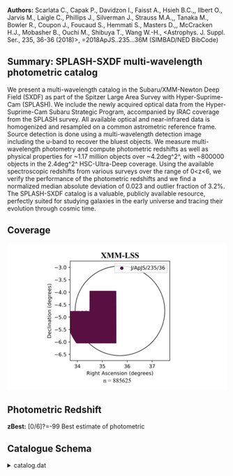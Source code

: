 **Authors:** Scarlata C., Capak P., Davidzon I., Faisst A., Hsieh B.C.,, Ilbert O., Jarvis M., Laigle C., Phillips J., Silverman J., Strauss M.A.,, Tanaka M., Bowler R., Coupon J., Foucaud S., Hemmati S., Masters D.,, McCracken H.J., Mobasher B., Ouchi M., Shibuya T., Wang W.-H., <Astrophys. J. Suppl. Ser., 235, 36-36 (2018)>, =2018ApJS..235...36M (SIMBAD/NED BibCode)

## Summary: SPLASH-SXDF multi-wavelength photometric catalog 

We present a multi-wavelength catalog in the Subaru/XMM-Newton Deep Field (SXDF) as part of the Spitzer Large Area Survey with Hyper-Suprime-Cam (SPLASH). We include the newly acquired optical data from the Hyper-Suprime-Cam Subaru Strategic Program, accompanied by IRAC coverage from the SPLASH survey. All available optical and near-infrared data is homogenized and resampled on a common astrometric reference frame. Source detection is done using a multi-wavelength detection image including the u-band to recover the bluest objects. We measure multi-wavelength photometry and compute photometric redshifts as well as physical properties for ~1.17 million objects over ~4.2deg^2^, with ~800000 objects in the 2.4deg^2^ HSC-Ultra-Deep coverage. Using the available spectroscopic redshifts from various surveys over the range of 0<z<6, we verify the performance of the photometric redshifts and we find a normalized median absolute deviation of 0.023 and outlier fraction of 3.2%. The SPLASH-SXDF catalog is a valuable, publicly available resource, perfectly suited for studying galaxies in the early universe and tracing their evolution through cosmic time.
## Coverage
![image](https://raw.githubusercontent.com/joshgithubbin/Sherlock-DDF/refs/heads/main/Catalogue%20Plotting/Catalogues/J-ApJS-235-36/Subcatalogues/XMM-LSS/Plots/fieldcover.png)
## Photometric Redshift 
 
**zBest:** [0/6]?=-99 Best estimate of photometric 
 

## Catalogue Schema

<details>
<summary>catalog.dat</summary>

| Bytes     | Format      | Units           | Label               | Explanations                                                                  |
|:----------|:------------|:----------------|:--------------------|:------------------------------------------------------------------------------|
| 1- 7      | I7          | ---             | Seq                 | [1/1169058] Source Identification number                                      |
| 9- 18     | F10.7       | deg             | RAdeg               | [33.4/35.6] Right Ascension (J2000) (RA)                                      |
| 20- 29    | F10.7       | deg             | DEdeg               | [-6.1/-3.9] Declination (J2000) (DEC)                                         |
| 31- 39    | E9.4        | deg             | amaj                | [2.2e-05/0.05] Semi-major axis (A)                                            |
| 41- 49    | E9.4        | deg             | bmin                | [4.8e-06/0.005]? Semi-minor axis (B)                                          |
| 51- 56    | F6.2        | deg             | PA                  | [-90/90] Position Angle (THETA)                                               |
| 58- 65    | F8.2        | pix             | Xpos                | Object position along x (X_IMAGE)                                             |
| 67- 74    | F8.2        | pix             | Ypos                | Object position along y (Y_IMAGE)                                             |
| 76- 82    | F7.2        | pix             | Aimg                | Semi-major axis (A_IMAGE)                                                     |
| 84- 89    | F6.2        | pix             | Bimg                | Semi-minor axis (B_IMAGE)                                                     |
| 91- 96    | F6.2        | deg             | PAimg               | Position Angle (THETA_IMAGE)                                                  |
| 98- 102   | F5.2        | ---             | KRad                | [3.5/14.6] Kron radius                                                        |
| 104- 108  | F5.2        | ---             | PAp                 | [3.5/11] Petrosian apertures                                                  |
| 110- 114  | I5          | pix2            | Area                | [4/99903] Isophotal area (filtered) above                                     |
| 116- 122  | F7.3        | ---             | Elon                | [1/489] Size ratio A_IMAGE/B_IMAGE                                            |
| 124- 132  | E9.3        | ---             | ell                 | Ellipticity 1-B_IMAGE/A_IMAGE (ELLIPTICITY)                                   |
| 134- 138  | F5.3        | ---             | E(B-V)              | [0.01/0.03] Galactic extinction                                               |
| 140- 184  | 5F9.1       | ---             | OffFlux             | [1/498078] Offsets (multiplicative) between                                   |
| 5         | arcsec      | apertures       | (OFFSET_FLUX)       | 186- 220 5F7.2  ---     Offmag    [-14.3/0] Offsets (linear) between AUTO and |
| 5         | arcsec      | apertures       | (OFFSET_MAG)        | 222- 231  F10.6 ---     zspec     [7e-5/6.3]?=-99 Spectroscopic redshift;     |
| 233- 248  | A16         | ---             | r_zspec             | Reference for the spectroscopic                                               |
| 250- 259  | F10.6       | ---             | zphot               | [0/6]?=-99 Best redshift for the source                                       |
| 261- 263  | I3          | ---             | S/G                 | [-99/1]?=-99 Star/galaxy classification flag                                  |
| 265- 271  | F7.3        | mag             | gmag                | [15.2/38.1]?=-99 Subaru/HSC g Kron-like                                       |
| 273- 280  | F8.3        | mag             | e_gmag              | [0/6969]?=-99 Error for gmag                                                  |
| 282- 288  | F7.2        | uJy             | Fhscg               | [-38/3042]?=-99 Subaru/HSC g-band flux                                        |
| 290- 295  | F6.2        | uJy             | e_Fhscg             | [0/9]?=-99 Fhscg uncertainty                                                  |
| 297- 303  | F7.3        | mag             | gmagISO             | [15.2/42]?=-99 Isophotal HSC g-band AB                                        |
| 305- 313  | F9.3        | mag             | e_gmagISO           | [0/46095]?=-99 gmagISO uncertainty                                            |
| 315- 321  | F7.2        | uJy             | FhscgISO            | [-12/2843]?=-99 Subaru/HSC g-band isophotal                                   |
| 323- 328  | F6.2        | uJy             | e_FhscgISO          | [0/4]?=-99 FhscgISO uncertainty                                               |
| 330- 369  | 5F8.3       | mag             | gmagAp              | [16/30]?=-99 Subaru/HSC g-band fixed                                          |
| 371- 410  | 5F8.3       | mag             | e_gmagAp            | [-1/8]?=-99 gmagAp uncertainties                                              |
| 412- 451  | 5F8.2       | uJy             | FhscgAp             | [-12/1263]?=-99 Subaru/HSC g-band fluxes                                      |
| 453- 487  | 5F7.2       | uJy             | e_FhscgAp           | [0/4]?=-99 FhscgAp uncertainties                                              |
| 489- 518  | 3F10.1      | pix             | gRad                | [-157499/1964] Fraction of light radii for                                    |
| 520- 522  | I3          | ---             | gFlag               | [0/184] Subaru/HSC g-band SExtractor                                          |
| 524       | I1          | ---             | f_gmag              | [0/1] Subaru/HSC g-band coverage flag                                         |
| 526- 532  | F7.3        | mag             | rmag                | [14.7/42]?=-99 Subaru/HSC r Kron-like                                         |
| 534- 543  | F10.3       | mag             | e_rmag              | [0/251727]?=-99 rmag uncertainty                                              |
| 545- 551  | F7.2        | uJy             | Fhscr               | [-104/4787]?=-99 Subaru/HSC r-band flux                                       |
| 553- 559  | F7.2        | uJy             | e_Fhscr             | [0/2593]?=-99 Fhscr uncertainty                                               |
| 561- 567  | F7.3        | mag             | rmagISO             | [14.7/39]?=-99 Isophotal HSC r-band AB                                        |
| 569- 577  | F9.3        | mag             | e_rmagISO           | [0/23487]?=-99 rmagISO uncertainty                                            |
| 579- 585  | F7.2        | uJy             | FhscrISO            | [-7/4901]?=-99 Subaru/HSC r-band isophotal                                    |
| 587- 593  | F7.2        | uJy             | e_FhscrISO          | [0/2430]?=-99 FhscrISO uncertainty                                            |
| 595- 634  | 5F8.3       | mag             | rmagAp              | [16/30]?=-99 Subaru/HSC r-band fixed                                          |
| 636- 675  | 5F8.3       | mag             | e_rmagAp            | [-1/719]?=-99 rmagAp uncertainties                                            |
| 677- 716  | 5F8.2       | uJy             | FhscrAp             | [-392/1358]?=-99 Subaru/HSC r-band fluxes                                     |
| 718- 757  | 5F8.2       | uJy             | e_FhscrAp           | [0/7895]?=-99 FhscrAp uncertainties                                           |
| 759- 788  | 3F10.1      | pix             | rRad                | [-186423/2135] Fraction of light radii                                        |
| 790- 792  | I3          | ---             | rFlag               | [0/184] Subaru/HSC r-band SExtractor                                          |
| 794       | I1          | ---             | f_rmag              | [0/1] Subaru/HSC g-band coverage flag                                         |
| 796- 802  | F7.3        | mag             | imag                | [14.6/39]?=-99 Subaru/HSC i Kron-like                                         |
| 804- 813  | F10.3       | mag             | e_imag              | [0/105521]?=-99 imag uncertainty                                              |
| 815- 822  | F8.2        | uJy             | Fhsci               | [-1290/5349]?=-99 Subaru/HSC i-band flux                                      |
| 824- 829  | F6.2        | uJy             | e_Fhsci             | [0/242]?=-99 Fhsci uncertainty                                                |
| 831- 837  | F7.3        | mag             | imagISO             | [14.6/39]?=-99 Isophotal HSC i-band AB                                        |
| 839- 848  | F10.3       | mag             | e_imagISO           | [0/64976]?=-99 imagISO uncertainty                                            |
| 850- 856  | F7.2        | uJy             | FhsciISO            | [-103/5007] Subaru/HSC i-band isophotal                                       |
| 858- 863  | F6.2        | uJy             | e_FhsciISO          | [0/206]?=-99 FhsciISO uncertainty                                             |
| 865- 904  | 5F8.3       | mag             | imagAp              | [16/30]?=-99 Subaru/HSC i-band fixed                                          |
| 906- 950  | 5F9.3       | mag             | e_imagAp            | [-1/1423]?=-99 imagAp uncertainty                                             |
| 952- 991  | 5F8.2       | uJy             | FhsciAp             | [-70/1427]?=-99 Subaru/HSC i-band fluxes                                      |
| 993-1027  | 5F7.2       | uJy             | e_FhsciAp           | [0/620]?=-99 FhsciAp uncertainties                                            |
| 1029-1058 | 3F10.1      | pix             | iRad                | [-829650/2024] Fraction of light radii                                        |
| 1060-1062 | I3          | ---             | iFlag               | [0/184] Subaru/HSC i-band SExtractor                                          |
| 1064      | I1          | ---             | f_imag              | [0/1] Subaru/HSC i-band coverage flag                                         |
| 1066-1072 | F7.3        | mag             | zmag                | [14/41]?=-99 Subaru/HSC z Kron-like                                           |
| 1074-1083 | F10.3       | mag             | e_zmag              | [0/681550]?=-99 zmag uncertainty                                              |
| 1085-1091 | F7.2        | uJy             | Fhscz               | [-274/8450] Subaru/HSC z-band flux within                                     |
| 1093-1099 | F7.2        | uJy             | e_Fhscz             | [0.01/30]?=-99 Fhscz uncertainty                                              |
| 1101-1107 | F7.3        | mag             | zmagISO             | [14/40]?=-99 Isophotal HSC z-band AB                                          |
| 1109-1117 | F9.3        | mag             | e_zmagISO           | [0/39194]?=-99 zmagISO uncertainty                                            |
| 1119-1125 | F7.2        | uJy             | FhsczISO            | [-82/8628]?=-99 Subaru/HSC z-band isophotal                                   |
| 1127-1132 | F6.2        | uJy             | e_FhsczISO          | [0/6]?=-99 FhsczISO uncertainty                                               |
| 1134-1173 | 5F8.3       | mag             | zmagAp              | [15.4/29]?=-99 Subaru/HSC z-band fixed                                        |
| 1175-1214 | 5F8.3       | mag             | e_zmagAp            | [-1/10]?=-99 zmagAp uncertainties                                             |
| 1216-1255 | 5F8.2       | uJy             | FhsczAp             | [-14/2514]?=-99 Subaru/HSC z-band fluxes                                      |
| 1257-1291 | 5F7.2       | uJy             | e_FhsczAp           | [0.01/9]?=-99 FhsczAp uncertainties                                           |
| 1293-1322 | 3F10.1      | pix             | zRad                | [-145493/2152] Fraction of light radii                                        |
| 1324-1326 | I3          | ---             | zFlag               | [0/184] Subaru/HSC z-band SExtractor                                          |
| 1328      | I1          | ---             | f_zmag              | [0/1] Subaru/HSC z-band coverage flag                                         |
| 1330-1336 | F7.3        | mag             | ymag                | [13.9/37]?=-99 Subaru/HSC y Kron-like                                         |
| 1338-1346 | F9.3        | mag             | e_ymag              | [0/17001]?=-99 ymag uncertainty                                               |
| 1348-1354 | F7.2        | uJy             | Fhscy               | [-345/9940] Subaru/HSC y-band flux within                                     |
| 1356-1361 | F6.2        | uJy             | e_Fhscy             | [0.01/60]?=-99 Fhscy uncertainty                                              |
| 1363-1369 | F7.3        | mag             | ymagISO             | [13.9/40]?=-99 Isophotal HSC y-band AB                                        |
| 1371-1380 | F10.3       | mag             | e_ymagISO           | [0/110537]?=-99 ymagISO uncertainty                                           |
| 1382-1389 | F8.2        | uJy             | FhscyISO            | [-63/10151]?=-99 Subaru/HSC y-band                                            |
| 1391-1396 | F6.2        | uJy             | e_FhscyISO          | [0.01/12]?=-99 FhscyISO uncertainty                                           |
| 1398-1437 | 5F8.3       | mag             | ymagAp              | [15/28]?=-99 Subaru/HSC y-band fixed                                          |
| 1439-1478 | 5F8.3       | mag             | e_ymagAp            | [-1/3]?=-99 ymagAp uncertainties                                              |
| 1480-1519 | 5F8.2       | uJy             | FhscyAp             | [-38/2913]?=-99 Subaru/HSC y-band fluxes                                      |
| 1521-1555 | 5F7.2       | uJy             | e_FhscyAp           | [0.01/6]?=-99 FhscyAp uncertainties                                           |
| 1557-1589 | 3E11.4      | pix             | yRad                | [-1.5e+6/2563] Fraction of light radii                                        |
| 1591-1593 | I3          | ---             | yFlag               | [0/184] Subaru/HSC y-band SExtractor                                          |
| 1595      | I1          | ---             | f_ymag              | [0/1] Subaru/HSC y-band coverage flag                                         |
| 1597-1603 | F7.3        | mag             | bmagscam            | [13.9/42]?=-99 Kron-like elliptical                                           |
| 1605-1613 | F9.3        | mag             | e_bmagscam          | [0/79630]?=-99 bmagscam uncertainty                                           |
| 1615-1622 | F8.2        | uJy             | Fscamb              | [-104/10095] Subaru/suprime B-band flux                                       |
| 1624-1629 | F6.2        | uJy             | e_Fscamb            | [0/3]?=-99 Fscamb uncertainty                                                 |
| 1631-1637 | F7.3        | mag             | bmagscamISO         | [13.9/41]?=-99 Isophotal Subaru/suprime                                       |
| 1639-1646 | F8.3        | mag             | e_bmagscamISO       | [0/5049]?=-99 bmagscamISO uncertainty                                         |
| 1648-1654 | F7.2        | uJy             | FscambISO           | [-12/9644]?=-99 Isophotal Subaru/suprime                                      |
| 1656-1661 | F6.2        | uJy             | e_FscambISO         | [0/0.6]?=-99 FscambISO uncertainty                                            |
| 1663-1702 | 5F8.3       | mag             | bmagscamAp          | [16/31]?=-99 Subaru/suprime B-band fixed                                      |
| 1704-1743 | 5F8.3       | mag             | e_bmagscamAp        | [-1/2]?=-99 bmagscamAp uncertainties                                          |
| 1745-1784 | 5F8.2       | uJy             | FscambAp            | [-13/1240]?=-99 Subaru/suprime B-band                                         |
| 1786-1820 | 5F7.2       | uJy             | e_FscambAp          | [0/0.2]?=-99 FscambAp uncertainties                                           |
| 1822-1851 | 3F10.1      | pix             | bscamRad            | [-276343/926] Subaru/suprime B-band                                           |
| 1853-1855 | I3          | ---             | bscamFlag           | [0/184] Subaru/suprime B-band SExtractor                                      |
| 1857      | I1          | ---             | f_bmagscam          | [0/1] Subaru/suprime B-band coverage flag                                     |
| 1859-1865 | F7.3        | mag             | vmagscam            | [14/38]?=-99 Kron-like elliptical aperture                                    |
| 1867-1874 | F8.3        | mag             | e_vmagscam          | [0/6059]?=-99 vmagscam uncertainty                                            |
| 1876-1883 | F8.2        | uJy             | Fscamv              | [-9148/7886] Subaru/suprime V-band flux                                       |
| 1885-1890 | F6.2        | uJy             | e_Fscamv            | [0/3]?=-99 Fscamv uncertainty                                                 |
| 1892-1898 | F7.3        | mag             | vmagscamISO         | [13.8/41]?=-99 Isophotal Subaru/suprime                                       |
| 1900-1908 | F9.3        | mag             | e_vmagscamISO       | [0/10873]?=-99 vmagscamISO uncertainty                                        |
| 1910-1917 | F8.2        | uJy             | FscamvISO           | [-146/11202]?=-99 Isophotal Subaru/suprime                                    |
| 1919-1924 | F6.2        | uJy             | e_FscamvISO         | [0/0.8]?=-99 FscamvISO uncertainty                                            |
| 1926-1965 | 5F8.3       | mag             | vmagscamAp          | [16.2/31]?=-99 Subaru/suprime V-band fixed                                    |
| 1967-2006 | 5F8.3       | mag             | e_vmagscamAp        | [-1/4]?=-99 vmagscamAp uncertainties                                          |
| 2008-2047 | 5F8.2       | uJy             | FscamvAp            | [-811/1216] Subaru/suprime V-band fluxes                                      |
| 2049-2083 | 5F7.2       | uJy             | e_FscamvAp          | [0/0.3]?=-99 FscamvAp uncertainties                                           |
| 2085-2114 | 3F10.1      | pix             | vscamRad            | [-285307/2201] Subaru/suprime V-band                                          |
| 2116-2118 | I3          | ---             | vscamFlag           | [0/184] Subaru/suprime V-band SExtractor                                      |
| 2120      | I1          | ---             | f_vmagscam          | [0/1] Subaru/suprime V-band coverage flag                                     |
| 2122-2128 | F7.3        | mag             | rmagscam            | [13.8/42]?=-99 Kron-like elliptical                                           |
| 2130-2138 | F9.3        | mag             | e_rmagscam          | [0/77177]?=-99 rmagscam uncertainty                                           |
| 2140-2147 | F8.2        | uJy             | Fscamr              | [-99/10632]?=-99 Subaru/suprime Rc-band                                       |
| 2149-2154 | F6.2        | uJy             | e_Fscamr            | [0/4]?=-99 Fscamr uncertainty                                                 |
| 2156-2162 | F7.3        | mag             | rmagscamISO         | [13.5/41]?=-99 Isophotal Subaru/suprime                                       |
| 2164-2172 | F9.3        | mag             | e_rmagscamISO       | [0/19730]?=-99 rmagscamISO uncertainty                                        |
| 2174-2181 | F8.2        | uJy             | FscamrISO           | [-11/13950]?=-99 Isophotal Subaru/suprime                                     |
| 2183-2188 | F6.2        | uJy             | e_FscamrISO         | [0/1]?=-99 FscamrISO uncertainty                                              |
| 2190-2229 | 5F8.3       | mag             | rmagscamAp          | [16/31]?=-99 Subaru/suprime Rc-band fixed                                     |
| 2231-2270 | 5F8.3       | mag             | e_rmagscamAp        | [-1/3]?=-99 rmagscamAp uncertainties                                          |
| 2272-2311 | 5F8.2       | uJy             | FscamrAp            | [-91/1405]?=-99 Subaru/suprime Rc-band                                        |
| 2313-2347 | 5F7.2       | uJy             | e_FscamrAp          | [0/0.3]?=-99 FscamrAp uncertainties                                           |
| 2349-2381 | 3E11.4      | pix             | rscamRad            | [-2e+6/954] Subaru/suprime Rc-band                                            |
| 2383-2385 | I3          | ---             | rscamFlag           | [0/184] Subaru/suprime Rc-band SExtractor                                     |
| 2387      | I1          | ---             | f_rmagscam          | [0/1] Subaru/suprime Rc-band coverage flag                                    |
| 2389-2395 | F7.3        | mag             | imagscam            | [13.8/39]?=-99 Kron-like elliptical                                           |
| 2397-2405 | F9.3        | mag             | e_imagscam          | [0/14850]?=-99 imagscam uncertainty                                           |
| 2407-2414 | F8.2        | uJy             | Fscami              | [-83/10523]?=-99 Subaru/suprime i'-band                                       |
| 2416-2421 | F6.2        | uJy             | e_Fscami            | [0/5]?=-99 RedshiftsFscami uncertainty                                        |
| 2423-2429 | F7.3        | mag             | imagscamISO         | [13.5/39]?=-99 Isophotal Subaru/suprime                                       |
| 2431-2438 | F8.3        | mag             | e_imagscamISO       | [0/1364]?=-99 imagscamISO uncertainty                                         |
| 2440-2447 | F8.2        | uJy             | FscamiISO           | [-7/14566]?=-99 Isophotal Subaru/suprime                                      |
| 2449-2454 | F6.2        | uJy             | e_FscamiISO         | [0/1]?=-99 FscamiISO uncertainty                                              |
| 2456-2495 | 5F8.3       | mag             | imagscamAp          | [15.7/30]?=-99 Subaru/suprime i'-band fixed                                   |
| 2497-2536 | 5F8.3       | mag             | e_imagscamAp        | [-1/3]?=-99 imagscamAp uncertainties                                          |
| 2538-2577 | 5F8.2       | uJy             | FscamiAp            | [-10/1904]?=-99 Subaru/suprime i'-band                                        |
| 2579-2613 | 5F7.2       | uJy             | e_FscamiAp          | [0/0.4]?=-99 FscamiAp uncertainties                                           |
| 2615-2644 | 3F10.1      | pix             | iscamRad            | [-161651/966.2] Subaru/suprime i'-band                                        |
| 2646-2648 | I3          | ---             | iscamFlag           | [0/184] Subaru/suprime i'-band SExtractor                                     |
| 2650      | I1          | ---             | f_imagscam          | [0/1] Subaru/suprime i'-band coverage flag                                    |
| 2652-2658 | F7.3        | mag             | zmagscam            | [13/37]?=-99 Kron-like elliptical aperture                                    |
| 2660-2667 | F8.3        | mag             | e_zmagscam          | [0/7358]?=-99 zmagscam uncertainty                                            |
| 2669-2676 | F8.2        | uJy             | Fscamz              | [-185/19755]?=-99 Subaru/suprime z'-band                                      |
| 2678-2683 | F6.2        | uJy             | e_Fscamz            | [0/8]?=-99 Fscamz uncertainty                                                 |
| 2685-2691 | F7.3        | mag             | zmagscamISO         | [12.7/41]?=-99 Isophotal Subaru/suprime                                       |
| 2693-2701 | F9.3        | mag             | e_zmagscamISO       | [0/25832]?=-99 zmagscamISO uncertainty                                        |
| 2703-2710 | F8.2        | uJy             | FscamzISO           | [-17/29391]?=-99 Isophotal Subaru/suprime                                     |
| 2712-2717 | F6.2        | uJy             | e_FscamzISO         | [0/2]?=-99 FscamzISO uncertainty                                              |
| 2719-2758 | 5F8.3       | mag             | zmagscamAp          | [14/30]?=-99 Subaru/suprime z'-band fixed                                     |
| 2760-2799 | 5F8.3       | mag             | e_zmagscamAp        | [-1/2]?=-99 zmagscamAp uncertainties                                          |
| 2801-2840 | 5F8.2       | uJy             | FscamzAp            | [-19/7493]?=-99 Subaru/suprime z'-band                                        |
| 2842-2876 | 5F7.2       | uJy             | e_FscamzAp          | [0/0.5]?=-99 FscamzAp uncertainties                                           |
| 2878-2910 | 3E11.4      | pix             | zscamRad            | [-1.5e+7/968] Subaru/suprime z'-band                                          |
| 2912-2914 | I3          | ---             | zscamFlag           | [0/184] Subaru/suprime z'-band SExtractor                                     |
| 2916      | I1          | ---             | f_zmagscam          | [0/1] Subaru/suprime z'-band coverage flag                                    |
| 2918-2924 | F7.3        | mag             | jmaguds             | [10.5/37]?=-99 UKIRT/WFCAM J-band Kron-like                                   |
| 2926-2933 | F8.3        | mag             | e_jmaguds           | [0/5019]?=-99 jmaguds uncertainty                                             |
| 2935-2943 | F9.2        | uJy             | Fudsj               | [-63/218081]?=-99 UKIRT/WFCAM J-band flux                                     |
| 2945-2950 | F6.2        | uJy             | e_Fudsj             | [0.01/17]?=-99 Fudsj uncertainty                                              |
| 2952-2958 | F7.3        | mag             | jmagudsISO          | [10.5/38]?=-99 UKIRT/WFCAM J-band isophotal                                   |
| 2960-2967 | F8.3        | mag             | e_jmagudsISO        | [0/3869]?=-99 jmagudsISO uncertainty                                          |
| 2969-2977 | F9.2        | uJy             | FudsjISO            | [-82/219389]?=-99 UKIRT/WFCAM J-band                                          |
| 2979-2984 | F6.2        | uJy             | e_FudsjISO          | [0.01/11]?=-99 FudsjISO uncertainty                                           |
| 2986-3025 | 5F8.3       | mag             | jmagudsAp           | [10.5/29]?=-99 UKIRT/WFCAM J-band fixed                                       |
| 3027-3066 | 5F8.3       | mag             | e_jmagudsAp         | [-1/15]?=-99 jmagudsAp uncertainties                                          |
| 3068-3117 | 5F10.2      | uJy             | FudsjAp             | [-80/215382]?=-99 UKIRT/WFCAM J-band fluxes                                   |
| 3119-3153 | 5F7.2       | uJy             | e_FudsjAp           | [0.01/8]?=-99 FudsjAp uncertainties                                           |
| 3155-3187 | 3E11.4      | pix             | udsjRad             | [-3.6e+7/6753] UKIRT/WFCAM J-band fraction                                    |
| 3189-3191 | I3          | ---             | udsjFlag            | [0/184] UKIRT/WFCAM J-band SExtractor                                         |
| 3193      | I1          | ---             | f_jmaguds           | [0/1] UKIRT/WFCAM J-band coverage flag                                        |
| 3195-3201 | F7.3        | mag             | hmaguds             | [10.4/37]?=-99 UKIRT/WFCAM H-band Kron-like                                   |
| 3203-3210 | F8.3        | mag             | e_hmaguds           | [0/9294]?=-99 hmaguds uncertainty                                             |
| 3212-3220 | F9.2        | uJy             | Fudsh               | [-388/240430]?=-99 UKIRT/WFCAM H-band flux                                    |
| 3222-3227 | F6.2        | uJy             | e_Fudsh             | [0.02/17]?=-99 Fudsh uncertainty                                              |
| 3229-3235 | F7.3        | mag             | hmagudsISO          | [10.4/37]?=-99 UKIRT/WFCAM H-band isophotal                                   |
| 3237-3244 | F8.3        | mag             | e_hmagudsISO        | [0/5658]?=-99 hmagudsISO uncertainty                                          |
| 3246-3254 | F9.2        | uJy             | FudshISO            | [-83/242285]?=-99 UKIRT/WFCAM H-band                                          |
| 3256-3261 | F6.2        | uJy             | e_FudshISO          | [0.01/11]?=-99 FudshISO uncertainty                                           |
| 3263-3302 | 5F8.3       | mag             | hmagudsAp           | [10.5/28]?=-99 UKIRT/WFCAM H-band fixed                                       |
| 3304-3343 | 5F8.3       | mag             | e_hmagudsAp         | [-1/16]?=-99 hmagudsAp uncertainties                                          |
| 3345-3394 | 5F10.2      | uJy             | FudshAp             | [-80/232326]?=-99 UKIRT/WFCAM H-band fluxes                                   |
| 3396-3430 | 5F7.2       | uJy             | e_FudshAp           | [0.01/12]?=-99 FudshAp uncertainties                                          |
| 3432-3461 | 3F10.1      | pix             | udshRad             | [-144641/6753] UKIRT/WFCAM H-band fraction                                    |
| 3463-3465 | I3          | ---             | udshFlag            | [0/184] UKIRT/WFCAM H-band SExtractor                                         |
| 3467      | I1          | ---             | f_hmaguds           | [0/1] UKIRT/WFCAM H-band coverage flag                                        |
| 3469-3475 | F7.3        | mag             | kmaguds             | [10.8/41]?=-99  UKIRT/WFCAM K-band                                            |
| 3477-3486 | F10.3       | mag             | e_kmaguds           | [0/119162]?=-99 kmaguds uncertainty                                           |
| 3488-3496 | F9.2        | uJy             | Fudsk               | [-134/169660]?=-99 UKIRT/WFCAM K-band flux                                    |
| 3498-3503 | F6.2        | uJy             | e_Fudsk             | [0.01/27]?=-99 Fudsk uncertainty                                              |
| 3505-3511 | F7.3        | mag             | kmagudsISO          | [10.8/39]?=-99 UKIRT/WFCAM K-band isophotal                                   |
| 3513-3520 | F8.3        | mag             | e_kmagudsISO        | [0/8769]?=-99 kmagudsISO uncertainty                                          |
| 3522-3530 | F9.2        | uJy             | FudskISO            | [-24/171242]?=-99 UKIRT/WFCAM K-band                                          |
| 3532-3537 | F6.2        | uJy             | e_FudskISO          | [0.01/9]?=-99 FudskISO uncertainty                                            |
| 3539-3578 | 5F8.3       | mag             | kmagudsAp           | [10.8/29]?=-99 UKIRT/WFCAM K-band fixed                                       |
| 3580-3619 | 5F8.3       | mag             | e_kmagudsAp         | [-1/9]?=-99 kmagudsAp uncertainties                                           |
| 3621-3670 | 5F10.2      | uJy             | FudskAp             | [-26/166117]?=-99 UKIRT/WFCAM K-band fluxes                                   |
| 3672-3706 | 5F7.2       | uJy             | e_FudskAp           | [0.01/7]?=-99 FudskAp uncertainties                                           |
| 3708-3737 | 3F10.1      | pix             | udskRad             | [-248191/6753] UKIRT/WFCAM K-band fraction                                    |
| 3739-3741 | I3          | ---             | udskFlag            | [0/184] UKIRT/WFCAM K-band SExtractor                                         |
| 3743      | I1          | ---             | f_kmaguds           | [0/1] UKIRT/WFCAM K-band coverage flag                                        |
| 3745-3751 | F7.3        | mag             | zmagvi              | [11/38]?=-99 VISTA Z-band Kron-like                                           |
| 3753-3760 | F8.3        | mag             | e_zmagvi            | [0/4312]?=-99 zmagvi uncertainty                                              |
| 3762-3770 | F9.2        | uJy             | Fviz                | [-321/132228]?=-99 VISTA Z-band flux within                                   |
| 3772-3777 | F6.2        | uJy             | e_Fviz              | [0/25]?=-99 Fviz uncertainty                                                  |
| 3779-3785 | F7.3        | mag             | zmagviISO           | [11/39]?=-99 VISTA Z-band isophotal                                           |
| 3787-3794 | F8.3        | mag             | e_zmagviISO         | [0/2872]?=-99 zmagviISO uncertainty                                           |
| 3796-3804 | F9.2        | uJy             | FvizISO             | [-17/136140]?=-99 VISTA Z-band isophotal                                      |
| 3806-3811 | F6.2        | uJy             | e_FvizISO           | [0/9]?=-99 FvizISO uncertainty                                                |
| 3813-3852 | 5F8.3       | mag             | zmagviAp            | [11.2/29]?=-99 VISTA Z-band fixed circular                                    |
| 3854-3893 | 5F8.3       | mag             | e_zmagviAp          | [-1/27]?=-99 zmagviAp uncertainties                                           |
| 3895-3944 | 5F10.2      | uJy             | FvizAp              | [-21/112922]?=-99 VISTA Z-band fluxes                                         |
| 3946-3980 | 5F7.2       | uJy             | e_FvizAp            | [0.01/27]?=-99 FvizAp uncertainties                                           |
| 3982-4014 | 3E11.4      | pix             | vizRad              | [-3.7e+6/1988] VISTA Z-band fraction of                                       |
| 4016-4018 | I3          | ---             | vizFlag             | [0/184] VISTA Z-band SExtractor extraction                                    |
| 4020      | I1          | ---             | f_zmagvi            | [0/1] VISTA Z-band coverage flag                                              |
| 4022-4028 | F7.3        | mag             | ymagvi              | [10.9/40]?=-99 VISTA Y-band Kron-like                                         |
| 4030-4038 | F9.3        | mag             | e_ymagvi            | [0/92148]?=-99 ymagvi uncertainty                                             |
| 4040-4048 | F9.2        | uJy             | Fviy                | [-367/152008]?=-99 VISTA Y-band flux within                                   |
| 4050-4055 | F6.2        | uJy             | e_Fviy              | [0.01/45]?=-99 Fviy uncertainty                                               |
| 4057-4063 | F7.3        | mag             | ymagviISO           | [10.9/39]?=-99 VISTA Y-band isophotal                                         |
| 4065-4072 | F8.3        | mag             | e_ymagviISO         | [0/8666]?=-99 ymagviISO uncertainty                                           |
| 4074-4082 | F9.2        | uJy             | FviyISO             | [-89/156116]?=-99 VISTA Y-band isophotal                                      |
| 4084-4089 | F6.2        | uJy             | e_FviyISO           | [0.01/17]?=-99 FviyISO uncertainty                                            |
| 4091-4130 | 5F8.3       | mag             | ymagviAp            | [11/29]?=-99 VISTA Y-band fixed circular                                      |
| 4132-4171 | 5F8.3       | mag             | e_ymagviAp          | [-1/28]?=-99 ymagviAp uncertainties                                           |
| 4173-4222 | 5F10.2      | uJy             | FviyAp              | [-47/131047]?=-99 VISTA Y-band fluxes                                         |
| 4224-4258 | 5F7.2       | uJy             | e_FviyAp            | [0.01/24]?=-99 FviyAp uncertainties                                           |
| 4260-4292 | 3E11.4      | pix             | viyRad              | [-1.9e+6/2866] VISTA Y-band fraction of                                       |
| 4294-4296 | I3          | ---             | viyFlag             | [0/184] VISTA Y-band SExtractor extraction                                    |
| 4298      | I1          | ---             | f_ymagvi            | [0/1] VISTA Y-band coverage flag                                              |
| 4300-4306 | F7.3        | mag             | jmagvi              | [11.2/39]?=-99 VISTA J-band Kron-like                                         |
| 4308-4316 | F9.3        | mag             | e_jmagvi            | [0/61927]?=-99 jmagvi uncertainty                                             |
| 4318-4326 | F9.2        | uJy             | Fvij                | [-433/114755]?=-99 VISTA J-band flux within                                   |
| 4328-4333 | F6.2        | uJy             | e_Fvij              | [0.02/164]?=-99 Fvij uncertainty                                              |
| 4335-4341 | F7.3        | mag             | jmagviISO           | [11.2/39]?=-99 VISTA J-band isophotal                                         |
| 4343-4351 | F9.3        | mag             | e_jmagviISO         | [0/23726]?=-99 jmagviISO uncertainty                                          |
| 4353-4361 | F9.2        | uJy             | FvijISO             | [-96/118703]?=-99 VISTA J-band isophotal                                      |
| 4363-4368 | F6.2        | uJy             | e_FvijISO           | [0.01/137]?=-99 FvijISO uncertainty                                           |
| 4370-4409 | 5F8.3       | mag             | jmagviAp            | [11.5/29]?=-99 VISTA J-band fixed circular                                    |
| 4411-4450 | 5F8.3       | mag             | e_jmagviAp          | [-1/88]?=-99 jmagviAp uncertainties                                           |
| 4452-4496 | 5F9.2       | uJy             | FvijAp              | [-48/91297]?=-99 VISTA J-band fluxes                                          |
| 4498-4532 | 5F7.2       | uJy             | e_FvijAp            | [0.02/187]?=-99 FvijAp uncertainties                                          |
| 4534-4566 | 3E11.4      | pix             | vijRad              | [-3.1e+6/3962] VISTA J-band fraction of                                       |
| 4568-4570 | I3          | ---             | vijFlag             | [0/184] VISTA J-band SExtractor extraction                                    |
| 4572      | I1          | ---             | f_jmagvi            | [0/1] VISTA J-band coverage flag                                              |
| 4574-4580 | F7.3        | mag             | hmagvi              | [11.4/37]?=-99 VISTA H-band Kron-like                                         |
| 4582-4590 | F9.3        | mag             | e_hmagvi            | [0/24654]?=-99 hmagvi uncertainty                                             |
| 4592-4600 | F9.2        | uJy             | Fvih                | [-365/102690]?=-99 VISTA H-band flux within                                   |
| 4602-4607 | F6.2        | uJy             | e_Fvih              | [0.02/90]?=-99 Fvih uncertainty                                               |
| 4609-4615 | F7.3        | mag             | hmagviISO           | [11.3/40]?=-99 VISTA H-band isophotal                                         |
| 4617-4625 | F9.3        | mag             | e_hmagviISO         | [0/47182]?=-99 hmagviISO uncertainty                                          |
| 4627-4635 | F9.2        | uJy             | FvihISO             | [-137/107160]?=-99 VISTA H-band isophotal                                     |
| 4637-4642 | F6.2        | uJy             | e_FvihISO           | [0.01/34]?=-99 FvihISO uncertainty                                            |
| 4644-4683 | 5F8.3       | mag             | hmagviAp            | [11.7/28]?=-99 VISTA H-band fixed circular                                    |
| 4685-4724 | 5F8.3       | mag             | e_hmagviAp          | [-1/44]?=-99 hmagviAp uncertainties                                           |
| 4726-4770 | 5F9.2       | uJy             | FvihAp              | [-1282/74633] VISTA H-band fluxes                                             |
| 4772-4806 | 5F7.2       | uJy             | e_FvihAp            | [0.02/311]?=-99 FvihAp uncertainties                                          |
| 4808-4840 | 3E11.4      | pix             | vihRad              | [-1.3e+6/3962] VISTA H-band fraction of                                       |
| 4842-4844 | I3          | ---             | vihFlag             | [0/184] VISTA H-band SExtractor extraction                                    |
| 4846      | I1          | ---             | f_hmagvi            | [0/1] VISTA H-band coverage flag                                              |
| 4848-4854 | F7.3        | mag             | ksmagvi             | [11.6/39]?=-99 VISTA Ks-band Kron-like                                        |
| 4856-4865 | F10.3       | mag             | e_ksmagvi           | [0/313384]?=-99 ksmagvi uncertainty                                           |
| 4867-4874 | F8.2        | uJy             | Fviks               | [-586/84220] VISTA Ks-band flux within                                        |
| 4876-4881 | F6.2        | uJy             | e_Fviks             | [0.03/102]?=-99 Fviks uncertainty                                             |
| 4883-4889 | F7.3        | mag             | ksmagviISO          | [11.5/37]?=-99 VISTA Ks-band isophotal                                        |
| 4891-4899 | F9.3        | mag             | e_ksmagviISO        | [0/11735]?=-99 ksmagviISO uncertainty                                         |
| 4901-4908 | F8.2        | uJy             | FviksISO            | [-140/87331]?=-99 VISTA Ks-band isophotal                                     |
| 4910-4915 | F6.2        | uJy             | e_FviksISO          | [0.02/26]?=-99 FviksISO uncertainty                                           |
| 4917-4956 | 5F8.3       | mag             | ksmagviAp           | [11.9/28]?=-99 VISTA Ks-band fixed circular                                   |
| 4958-4997 | 5F8.3       | mag             | e_ksmagviAp         | [-1/27]?=-99 ksmagviAp uncertainties                                          |
| 4999-5043 | 5F9.2       | uJy             | FviksAp             | [-1882/64674] VISTA Ks-band fluxes                                            |
| 5045-5079 | 5F7.2       | uJy             | e_FviksAp           | [0.03/77]?=-99 FviksAp uncertainties                                          |
| 5081-5113 | 3E11.4      | pix             | viksRad             | [-4.4e+6/2889] VISTA Ks-band fraction of                                      |
| 5115-5117 | I3          | ---             | viksFlag            | [0/184] VISTA Ks-band SExtractor                                              |
| 5119      | I1          | ---             | f_ksmagvi           | [0/1] VISTA Ks-band coverage flag                                             |
| 5121-5127 | F7.3        | mag             | umagM               | [13/40]?=-99 MUSUBI CFHT/Megacam u-band                                       |
| 5129-5137 | F9.3        | mag             | e_umagM             | [0/10432]?=-99 umagM uncertainty                                              |
| 5139-5146 | F8.2        | uJy             | FMu                 | [-82/20877]?=-99 MUSUBI CFHT/Megacam u-band                                   |
| 5148-5153 | F6.2        | uJy             | e_FMu               | [0/9]?=-99 FMu uncertainty                                                    |
| 5155-5161 | F7.3        | mag             | umagMISO            | [13/41]?=-99 MUSUBI CFHT/Megacam u-band                                       |
| 5163-5171 | F9.3        | mag             | e_umagMISO          | [0/11226]?=-99 umagMISO uncertainty                                           |
| 5173-5180 | F8.2        | uJy             | FMuISO              | [-27/21949]?=-99 MUSUBI CFHT/Megacam u-band                                   |
| 5182-5187 | F6.2        | uJy             | e_FMuISO            | [0/3]?=-99 FMuISO uncertainty                                                 |
| 5189-5228 | 5F8.3       | mag             | umagMAp             | [13.3/31]?=-99 MUSUBI CFHT/Megacam u-band                                     |
| 5230-5269 | 5F8.3       | mag             | e_umagMAp           | [-1/6]?=-99 umagMAp uncertainties                                             |
| 5271-5315 | 5F9.2       | uJy             | FMuAp               | [-22/17152]?=-99 MUSUBI CFHT/Megacam u-band                                   |
| 5317-5351 | 5F7.2       | uJy             | e_FMuAp             | [0/0.7]?=-99 FMuAp uncertainties                                              |
| 5353-5385 | 3E11.4      | pix             | MuRad               | [-1.1e+6/2590] MUSUBI CFHT/Megacam u-band                                     |
| 5387-5389 | I3          | ---             | MuFlag              | [0/184] MUSUBI CFHT/Megacam u-band                                            |
| 5391      | I1          | ---             | f_umagM             | [0/1] MUSUBI CFHT/Megacam u-band coverage                                     |
| 5393-5399 | F7.3        | mag             | umagC               | [13.4/40]?=-99 CFHTLS CFHT/Megacam u-band                                     |
| 5401-5409 | F9.3        | mag             | e_umagC             | [0/56715]?=-99 umagC uncertainty                                              |
| 5411-5418 | F8.2        | uJy             | FCu                 | [-478/15775] CFHTLS CFHT/Megacam u-band                                       |
| 5420-5425 | F6.2        | uJy             | e_FCu               | [0.01/11]?=-99 FCu uncertainty                                                |
| 5427-5433 | F7.3        | mag             | umagCISO            | [13.4/42]?=-99 CFHTLS CFHT/Megacam u-band                                     |
| 5435-5444 | F10.3       | mag             | e_umagCISO          | [0/141324]?=-99 umagCISO uncertainty                                          |
| 5446-5453 | F8.2        | uJy             | FCuISO              | [-328/16151] CFHTLS CFHT/Megacam u-band                                       |
| 5455-5460 | F6.2        | uJy             | e_FCuISO            | [0/2]?=-99 FCuISO uncertainty                                                 |
| 5462-5501 | 5F8.3       | mag             | umagCAp             | [13.5/30]?=-99 CFHTLS CFHT/Megacam u-band                                     |
| 5503-5542 | 5F8.3       | mag             | e_umagCAp           | [-1/2]?=-99 umagCAp uncertainties                                             |
| 5544-5588 | 5F9.2       | uJy             | FCuAp               | [-49/13632]?=-99 CFHTLS CFHT/Megacam u-band                                   |
| 5590-5624 | 5F7.2       | uJy             | e_FCuAp             | [0/0.3]?=-99 FCuAp uncertainties                                              |
| 5626-5658 | 3E11.4      | pix             | CuRad               | [-1.4e+6/4643] CFHTLS CFHT/Megacam u-band                                     |
| 5660-5662 | I3          | ---             | CuFlag              | [0/184] CFHTLS CFHT/Megacam u-band                                            |
| 5664      | I1          | ---             | f_umagC             | [0/1] CFHTLS CFHT/Megacam u-band coverage                                     |
| 5666-5672 | F7.3        | mag             | gmagC               | [13/38]?=-99 CFHT/Megacam g-band Kron-like                                    |
| 5674-5682 | F9.3        | mag             | e_gmagC             | [0/13717]?=-99 gmagC uncertainty                                              |
| 5684-5691 | F8.2        | uJy             | FCg                 | [-337/20092] CFHT/Megacam g-band flux                                         |
| 5693-5698 | F6.2        | uJy             | e_FCg               | [0/7]?=-99 FCg uncertainty                                                    |
| 5700-5706 | F7.3        | mag             | gmagCISO            | [13/40]?=-99 CFHT/Megacam g-band isophotal                                    |
| 5708-5716 | F9.3        | mag             | e_gmagCISO          | [0/18794]?=-99 gmagCISO uncertainty                                           |
| 5718-5725 | F8.2        | uJy             | FCgISO              | [-193/16425] CFHT/Megacam g-band isophotal                                    |
| 5727-5732 | F6.2        | uJy             | e_FCgISO            | [0/2]?=-99 FCgISO uncertainty                                                 |
| 5734-5773 | 5F8.3       | mag             | gmagCAp             | [14.4/31]?=-99 CFHT/Megacam g-band fixed                                      |
| 5775-5814 | 5F8.3       | mag             | e_gmagCAp           | [-1/2]?=-99 gmagCAp uncertainties                                             |
| 5816-5855 | 5F8.2       | uJy             | FCgAp               | [-63/6431]?=-99 CFHT/Megacam g-band fluxes                                    |
| 5857-5891 | 5F7.2       | uJy             | e_FCgAp             | [0/0.3]?=-99 FCgAp uncertainties                                              |
| 5893-5925 | 3E11.4      | pix             | CgRad               | [-5e+6/3676] CFHT/Megacam g-band fraction                                     |
| 5927-5929 | I3          | ---             | CgFlag              | [0/184] CFHT/Megacam g-band SExtractor                                        |
| 5931      | I1          | ---             | f_gmagC             | [0/1] CFHT/Megacam g-band coverage flag                                       |
| 5933-5939 | F7.3        | mag             | rmagC               | [12.7/40]?=-99 CFHT/Megacam r-band                                            |
| 5941-5950 | F10.3       | mag             | e_rmagC             | [0/149678]?=-99 rmagC uncertainty                                             |
| 5952-5959 | F8.2        | uJy             | FCr                 | [-890/28545] CFHT/Megacam g-band flux                                         |
| 5961-5966 | F6.2        | uJy             | e_FCr               | [0.01/11]?=-99 FCr uncertainty                                                |
| 5968-5974 | F7.3        | mag             | rmagCISO            | [12/41]?=-99 CFHT/Megacam r-band isophotal                                    |
| 5976-5984 | F9.3        | mag             | e_rmagCISO          | [0/36485]?=-99 rmagCISO uncertainty                                           |
| 5986-5993 | F8.2        | uJy             | FCrISO              | [-533/56777] CFHT/Megacam r-band isophotal                                    |
| 5995-6000 | F6.2        | uJy             | e_FCrISO            | [0/2]?=-99 FCrISO uncertainty                                                 |
| 6002-6041 | 5F8.3       | mag             | rmagCAp             | [13.9/30]?=-99 CFHT/Megacam r-band fixed                                      |
| 6043-6082 | 5F8.3       | mag             | e_rmagCAp           | [-1/2]?=-99 rmagCAp uncertainties                                             |
| 6084-6123 | 5F8.2       | uJy             | FCrAp               | [-48/9406]?=-99 CFHT/Megacam r-band fluxes                                    |
| 6125-6159 | 5F7.2       | uJy             | e_FCrAp             | [0.01/0.4]?=-99 FCrAp uncertainties                                           |
| 6161-6193 | 3E11.4      | pix             | CrRad               | [-2.5e+6/4333] CFHT/Megacam r-band fraction                                   |
| 6195-6197 | I3          | ---             | CrFlag              | [0/188] CFHT/Megacam r-band SExtractor                                        |
| 6199      | I1          | ---             | f_rmagC             | [0/1] CFHT/Megacam r-band coverage flag                                       |
| 6201-6207 | F7.3        | mag             | imagC               | [12.8/37]?=-99 CFHT/Megacam i-band                                            |
| 6209-6217 | F9.3        | mag             | e_imagC             | [0/20661]?=-99 imagC uncertainty                                              |
| 6219-6227 | F9.2        | uJy             | FCi                 | [-22924/27361] CFHT/Megacam i-band flux                                       |
| 6229-6234 | F6.2        | uJy             | e_FCi               | [0.01/18]?=-99 FCi uncertainty                                                |
| 6236-6242 | F7.3        | mag             | imagCISO            | [12.8/41]?=-99 CFHT/Megacam i-band                                            |
| 6244-6253 | F10.3       | mag             | e_imagCISO          | [0/160875]?=-99 imagCISO uncertainty                                          |
| 6255-6262 | F8.2        | uJy             | FCiISO              | [-7686/28075] CFHT/Megacam i-band isophotal                                   |
| 6264-6269 | F6.2        | uJy             | e_FCiISO            | [0.01/4]?=-99 FCiISO uncertainty                                              |
| 6271-6310 | 5F8.3       | mag             | imagCAp             | [13.9/29]?=-99 CFHT/Megacam i-band fixed                                      |
| 6312-6351 | 5F8.3       | mag             | e_imagCAp           | [-1/1.5]?=-99 imagCAp uncertainty                                             |
| 6353-6402 | 5F10.2      | uJy             | FCiAp               | [-10219/9602] CFHT/Megacam i-band fluxes                                      |
| 6404-6438 | 5F7.2       | uJy             | e_FCiAp             | [0.01/1]?=-99 FCiAp uncertainties                                             |
| 6440-6472 | 3E11.4      | pix             | CiRad               | [-9e+6/3870] CFHT/Megacam i-band fraction                                     |
| 6474-6476 | I3          | ---             | CiFlag              | [0/188] CFHT/Megacam i-band SExtractor                                        |
| 6478      | I1          | ---             | f_imagC             | [0/1] CFHT/Megacam i-band coverage flag                                       |
| 6480-6486 | F7.3        | mag             | zmagC               | [12/39]?=-99 CFHT/Megacam z-band Kron-like                                    |
| 6488-6497 | F10.3       | mag             | e_zmagC             | [0/351086]?=-99 zmagC uncertainty                                             |
| 6499-6506 | F8.2        | uJy             | FCz                 | [-1247/46479] CFHT/Megacam z-band flux                                        |
| 6508-6513 | F6.2        | uJy             | e_FCz               | [0.02/94]?=-99 FCz uncertainty                                                |
| 6515-6521 | F7.3        | mag             | zmagCISO            | [12/39]?=-99 CFHT/Megacam i-band isophotal                                    |
| 6523-6531 | F9.3        | mag             | e_zmagCISO          | [0/36963]?=-99 zmagCISO uncertainty                                           |
| 6533-6540 | F8.2        | uJy             | FCzISO              | [-967/47209] CFHT/Megacam i-band isophotal                                    |
| 6542-6547 | F6.2        | uJy             | e_FCzISO            | [0.01/17]?=-99 FCzISO uncertainty                                             |
| 6549-6588 | 5F8.3       | mag             | zmagCAp             | [13/28]?=-99 CFHT/Megacam z-band fixed                                        |
| 6590-6629 | 5F8.3       | mag             | e_zmagCAp           | [-1/5]?=-99 zmagCAp uncertainties                                             |
| 6631-6675 | 5F9.2       | uJy             | FCzAp               | [-159/20729] CFHT/Megacam z-band fluxes                                       |
| 6677-6711 | 5F7.2       | uJy             | e_FCzAp             | [0.03/5]?=-99 FCzAp uncertainty                                               |
| 6713-6745 | 3E11.4      | pix             | CzRad               | [-1.3e+6/4003] CFHT/Megacam i-band fraction                                   |
| 6747-6749 | I3          | ---             | CzFlag              | [0/184] CFHT/Megacam z-band SExtractor                                        |
| 6751      | I1          | ---             | f_zmagC             | [0/1] CFHT/Megacam z-band coverage flag                                       |
| 6753-6761 | F9.2        | uJy             | F3.6um              | [-47332/18148]?=-99 Spitzer/IRAC 3.6um                                        |
| 6763-6769 | F7.2        | uJy             | e_F3.6um            | [0/6525]?=-99 F3.6um uncertainty                                              |
| 6771-6777 | F7.3        | mag             | 3.6mag              | [13/39]?=-99 Spitzer/IRAC 3.6um AB                                            |
| 6779-6787 | F9.3        | mag             | e_3.6mag            | [-1/36444]?=-99 3.6mag uncertainty                                            |
| 6789      | I1          | ---             | f_3.6mag            | [0/2] 3.6um source extraction flag                                            |
| 6791      | I1          | ---             | f_F3.6um            | [0/1] 3.6um coverage flag (0=not covered)                                     |
| 6793-6801 | F9.2        | uJy             | F4.5um              | [-12666/17536]?=-99 Spitzer/IRAC 4.5um                                        |
| 6803-6809 | F7.2        | uJy             | e_F4.5um            | [0/3648]?=-99 F4.5um uncertainty                                              |
| 6811-6817 | F7.3        | mag             | 4.5mag              | [13/38]?=-99 Spitzer/IRAC 4.5um                                               |
| 6819-6827 | F9.3        | mag             | e_4.5mag            | [-1/16343]?=-99 4.5mag uncertainty                                            |
| 6829      | I1          | ---             | f_4.5mag            | [0/2] 4.5um source extraction flag                                            |
| 6831      | I1          | ---             | f_F4.5um            | [0/1] 4.5um coverage flag (0=not covered)                                     |
| 6833-6841 | F9.2        | uJy             | F5.8um              | [-11850/26670]?=-99 Spitzer/IRAC 5.8um                                        |
| 6843-6849 | F7.2        | uJy             | e_F5.8um            | [0/3882]?=-99 F5.8um uncertainty                                              |
| 6851-6857 | F7.3        | mag             | 5.8mag              | [12.8/36]?=-99 Spitzer/IRAC 5.8um                                             |
| 6859-6868 | F10.3       | mag             | e_5.8mag            | [-1/127339]?=-99 5.8mag uncertainty                                           |
| 6870      | I1          | ---             | f_5.8mag            | [0/2] 5.8um source extraction flag                                            |
| 6872      | I1          | ---             | f_F5.8um            | [0/1] 5.8um coverage flag (0=not covered)                                     |
| 6874-6882 | F9.2        | uJy             | F8um                | [-10554/54983]?=-99 Spitzer/IRAC 8um total                                    |
| 6884-6890 | F7.2        | uJy             | e_F8um              | [0/2336]?=-99 F8um uncertainty                                                |
| 6892-6898 | F7.3        | mag             | 8mag                | [12/36]?=-99 Spitzer/IRAC 8um AB magnitude                                    |
| 6900-6909 | F10.3       | mag             | e_8mag              | [-1/211823]?=-99 8mag uncertainty                                             |
| 6911      | I1          | ---             | f_8mag              | [0/2] 8um source extraction flag                                              |
| 6913      | I1          | ---             | f_F8um              | [0/1] 8um coverage flag (0=not covered)                                       |
| 6915-6917 | I3          | ---             | [SMR2006]           | [2/505]?=-99 Source ID in Simpson+, 2006,                                     |
| 741       | (           | 1_4GHz_ID)      | 6919-6928           | F10.6 deg    RARdeg     ?=-99 Right Ascension of the radio source             |
| 6930-6939 | F10.6       | deg             | DERdeg              | ?=-99 Declination of the radio source                                         |
| 6941-6948 | F8.2        | uJy             | F1.4GHz             | [100/62110]?=-99 1.4GHz total Flux                                            |
| 6950-6955 | F6.2        | uJy             | e_F1.4GHz           | [11/161]?=-99 F1.4GHz uncertainty                                             |
| 6957-6964 | F8.4        | ---             | R1.4GHz             | [-1/1]?=-99 Reliability of the optical                                        |
| 6966-6967 | A2          | ---             | n_R1.4GHz           | Note when no reliability value                                                |
| 6969-6976 | A8          | ---             | XID                 | Source ID in Akiyama+, 2015PASJ...67...82A                                    |
| 6978-6987 | F10.6       | deg             | RAXdeg              | ?=-99 Right Ascension of the X-ray source                                     |
| 6989-6998 | F10.6       | deg             | DEXdeg              | ?=-99 Declination  of the X-ray source                                        |
| 7000-7006 | F7.3        | ---             | zUse                | [0.03/4.1]?=-99 Redshift used for NH, LHX                                     |
| 7008-7013 | F6.2        | ---             | HR2                 | [-1/1]?=-99 Hardness ratio (Xray_HR2)                                         |
| 7015-7019 | F5.1        | 10+4/m2         | logNH               | [20/24]?=-99 Log of best-estimated hydrogen                                   |
| 7021-7025 | F5.1        | [10-7W]         | logLHX              | [39/46]?=-99 Log of best-estimated X-ray                                      |
| 7027-7034 | F8.4        | ---             | zMed                | [0.002/6]?=-99 Photo-z from median of P(z)                                    |
| 7036-7043 | F8.4        | ---             | zMedL68             | [0.0008/6]?=-99 Lower limit of 68% CI for                                     |
| 7045-7052 | F8.4        | ---             | zMedU68             | [0.004/6]?=-99 Upper limit of 68% CI for                                      |
| 7054-7061 | F8.4        | ---             | zBest               | [0/6]?=-99 Best estimate of photometric                                       |
| 7063-7070 | F8.4        | ---             | zBestL68            | [0/6]?=-99 Lower limit of 68% CI for the                                      |
| 7072-7079 | F8.4        | ---             | zBestU68            | [0/6]?=-99 Upper limit of 68% CI for the                                      |
| 7081-7089 | E9.4        | ---             | ChiBest             | [2e-5/1e+10] Reduced chi sq. value for best                                   |
| 7091-7097 | F7.3        | ---             | PDZBest             | [0/117] Probability dist. between                                             |
| 7099-7104 | F6.2        | ---             | zSec                | [0/6]?=-99 Secondary photo-z solution                                         |
| 7106-7114 | E9.4        | ---             | ChiSec              | [0.001/1e+10] Reduced chi sq. value for                                       |
| 7116-7121 | F6.2        | ---             | zQSO                | [0/6]?=-99 Best photo-z solution for the                                      |
| 7123-7131 | E9.4        | ---             | ChiQSO              | [0.0002/1e+10] Reduced chi sq. value for                                      |
| 7133-7141 | E9.4        | ---             | ChiStar             | [0.001/1e+10] Reduced chi sq. value for                                       |
| 7143-7144 | I2          | ---             | Nb                  | [0/26] No. of bands used for the photometric                                  |
| 7146-7151 | F6.2        | mag             | EBV_Best            | [0/1.2]?=-99 E(B-V) (EBV_BEST)                                                |
| 7153      | I1          | ---             | n_EBV_Best          | [0/2] Extinction law used (EXTLAW_BEST) (7)                                   |
| 7155-7163 | F9.5        | Msun            | Mass                | [-99/14]? Mass (MASS_BEST)                                                    |
| 7165-7172 | E8.2        | yr              | Age                 | [1e+7/1.3e+10]?=-99 Age (AGE_BEST)                                            |
| 7174-7180 | F7.3        | Msun/yr         | SFR                 | [-99/5.6]? Star formation rate                                                |
| 7182-7189 | F8.3        | 1/yr            | sSFR                | [-112/0]? Specific SFR (SSFR_BEST)                                            |
| 7191-7199 | E9.4        | ---             | ChiPhys             | [4e-05/1e+10] Reduced chi sq. value for                                       |
| 7201-7209 | F9.5        | Lsun            | LNUV                | [-99/14]? NUV luminosity from best-fit model                                  |
| 7211-7219 | F9.5        | Lsun            | LR                  | [-99/13.2]? R-band luminosity from best-fit                                   |
| 7221-7229 | F9.5        | Lsun            | LK                  | [-99/12.5]? K-band luminosity from best-fit                                   |
| 7232-7238 | F7.3        | mag             | gMag                | [-56/25]?=-99.99 Absolute HSC g-band                                          |
| 7240-7246 | F7.3        | mag             | rMag                | [-58/25]?=-99.99 Absolute HSC r-band                                          |
| 7248-7254 | F7.3        | mag             | iMag                | [-59/25]?=-99.99 Absolute HSC i-band                                          |
| 7256-7262 | F7.3        | mag             | zMag                | [-59/25]?=-99.99 Absolute HSC z-band                                          |
| 7264-7270 | F7.3        | mag             | yMag                | [-60/25]?=-99.99 Absolute HSC y-band                                          |
| 7272-7278 | F7.3        | mag             | BMag                | [-56/25]?=-99.99 Absolute SupCam B-band                                       |
| 7280-7286 | F7.3        | mag             | VMag                | [-57/25]?=-99.99 Absolute SupCam V-band                                       |
| 7288-7294 | F7.3        | mag             | RcMag               | [-58/25]?=-99.99 Absolute SupCam Rc-band                                      |
| 7296-7302 | F7.3        | mag             | iMagSCam            | [-59/25]?=-99.99 Absolute SupCam i'-band                                      |
| 7304-7310 | F7.3        | mag             | zMagSCam            | [-59/25]?=-99.99 Absolute SupCam z'-band                                      |
| 7312-7318 | F7.3        | mag             | JMag                | [-61/25]?=-99.99 Absolute UDS J-band                                          |
| 7320-7326 | F7.3        | mag             | HMag                | [-61/25]?=-99.99 Absolute UDS H-band                                          |
| 7328-7334 | F7.3        | mag             | KMag                | [-61/25]?=-99.99 Absolute UDS K-band                                          |
| 7336-7342 | F7.3        | mag             | ZMag                | [-59/25]?=-99.99 Absolute VIDEO Z-band                                        |
| 7344-7350 | F7.3        | mag             | YMag                | [-60/25]?=-99.99 Absolute VIDEO Y-band                                        |
| 7352-7358 | F7.3        | mag             | JMagVI              | [-61/25]?=-99.99 Absolute VIDEO J-band                                        |
| 7360-7366 | F7.3        | mag             | HMagVI              | [-61/25]?=-99.99 Absolute VIDEO H-band                                        |
| 7368-7374 | F7.3        | mag             | KsMagVI             | [-61/25]?=-99.99 Absolute VIDEO Ks-band                                       |
| 7376-7382 | F7.3        | mag             | uMagMU              | [-54/25]?=-99.99 Absolute MUSUBI u-band                                       |
| 7384-7390 | F7.3        | mag             | uMagC               | [-54/25]?=-99.99 Absolute CFHTLS u-band                                       |
| 7392-7398 | F7.3        | mag             | gMagC               | [-56/25]?=-99.99 Absolute CFHTLS g-band                                       |
| 7400-7406 | F7.3        | mag             | rMagC               | [-58/25]?=-99.99 Absolute CFHTLS r-band                                       |
| 7408-7414 | F7.3        | mag             | iMagC               | [-59/25]?=-99.99 Absolute CFHTLS i-band                                       |
| 7416-7422 | F7.3        | mag             | zMagC               | [-59/25]?=-99.99 Absolute CFHTLS z-band                                       |
| 7424-7430 | F7.3        | mag             | 3.6Mag              | [-61/25]?=-99.99 Absolute IRAC 3.6um                                          |
| 7432-7438 | F7.3        | mag             | 4.5Mag              | [-61/25]?=-99.99 Absolute IRAC 4.5um                                          |
| 7440-7446 | F7.3        | mag             | 5.8Mag              | [-60/25]?=-99.99 Absolute IRAC 5.8um                                          |
| 7448-7454 | F7.3        | mag             | 8Mag                | [-60/25]?=-99.99 Absolute IRAC 8.0um                                          |
| 7456-7457 | I2          | ---             | NbPhys              | [0/28] Number of bands used for the physical                                  |
| 571       | occurrences | VIPERS          | =                   | VIMOS Public Extragalactic Redshift Survey                                    |
| 23        | ;           | Guzzo+          | 2014A&A...566A.108G | ;                                                                             |
| 8434      | occurrences | XUDS_comp       | =                   | X-UDS compilation: This sample includes spectroscopic                         |
| 2094      | catalog     | sources.        | See                 | Section 5.1 of the paper -- 1724 occurrences.                                 |
| 1486      | occurrences | C3R2            | =                   | Complete Calibration of the Color-Redshift relation survey                    |
| 319       | occurrences | Akiyama+15      | =                   | Akiyama et al. 2015PASJ...67...82A -- 168 occurrences                         |
| 10        | =           | Finoguenov+,    | 2010,               | J/MNRAS/403/2063                                                              |
| 91        | occurrences | Ono+17          | =                   | Ono+, 2018, J/PASJ/70/S10 -- 66 occurrences                                   |
| 48        | occurrences | Ouchi+08        | =                   | Ouchi+, 2008, J/ApJS/176/301                                                  |
| 44        | occurrences | Santini+15      | =                   | Santini+, 2015, J/ApJ/801/97                                                  |
| 38        | occurrences | vanBreukelen+07 | =                   | van Breukelen et al. 2007MNRAS.382..971V                                      |
| 22        | occurrences | Geach+07        | =                   | Geach+, 2007, J/MNRAS/381/1369                                                |
| 14        | occurrences | Yamada+05       | =                   | Yamada+, 2005, J/ApJ/634/861                                                  |
| 6         | occurrences | CurtisLake+12   | =                   | Curtis-Lake+ 2012MNRAS.422.1425C -- 5 occurrences                             |
| 5         | occurrences | Momcheva+16     | =                   | Momcheva+, 2016, J/ApJS/225/27 (3D-HST grism;                                 |
| 4         | occurrences | Paris+17        | =                   | Paris+, 2017, VII/279 (SDSS-DR12Q) -- 3 occurrences                           |
| 17        | =           | Shibuya+        | 2018PASJ...70S..15S | -- 3 occurrences                                                              |
| 08        | =           | Saito+          | 2008ApJ...675.1076S | -- 2 occurrences                                                              |
| 06        | =           | Simpson+,       | 2006,               | J/MNRAS/372/741                                                               |
| 2         | occurrences | Wang+16         | =                   | Wang+, 2016, J/ApJ/819/24 -- 2 occurrences                                    |
| 16        | =           | Matsuoka+       | 2016ApJ...828...26M | (<[MOK2016b] HSC JHHMM+DDMM> in Simbad) -- 1 occurrence                       |
| 4816      | 0.1386      | 26.84/26.13     | 2.4                 | r       0.6234    0.1504  26.36/25.65     2.4                                 |
| 7741      | 0.1552      | 26.11/25.43     | 2.4                 | z       0.8912    0.0773  25.52/24.84     2.4                                 |

**Note**: Reference as follows:
              --  = No redshift -- 1,156,571 occurrences
           VIPERS = VIMOS Public Extragalactic Redshift Survey
                    (Garilli+ 2014, J/A+A/562/A23 ; Guzzo+ 2014A&A...566A.108G ;
                     Scodeggio+ 2018A&A...609A..84S) -- 8434 occurrences
        XUDS_comp = X-UDS compilation: This sample includes spectroscopic
                     redshifts for 2094 catalog sources.
                     See Section 5.1 of the paper -- 1724 occurrences.
             UDSz = UKIDSS Ultra-Deep Survey (Bradshaw+ 2013MNRAS.433..194B ;
                     McLure+ 2013MNRAS.428.1088M) -- 1486 occurrences
             C3R2 = Complete Calibration of the Color-Redshift relation survey
                     (Masters et al. 2017, J/ApJ/841/111) -- 319 occurrences
       Akiyama+15 = Akiyama et al. 2015PASJ...67...82A -- 168 occurrences
    Finoguenov+10 = Finoguenov+, 2010, J/MNRAS/403/2063
                     (<[FWT2010] DDD.dddddd+DD.dddddd> in Simbad)
                     -- 91 occurrences
           Ono+17 = Ono+, 2018, J/PASJ/70/S10 -- 66 occurrences
 Harikane_in_prep = Y. Harikane et al. (2018, in preparation) -- 48 occurrences
         Ouchi+08 = Ouchi+, 2008, J/ApJS/176/301
                     (<[OSA2008] NBNNN-A-NNNNNN> in Simbad) -- 44 occurrences
       Santini+15 = Santini+, 2015, J/ApJ/801/97
                     (<[SFF2015] NNNNNNNN> in Simbad) -- 38 occurrences
  vanBreukelen+07 = van Breukelen et al. 2007MNRAS.382..971V
                     (<[VCR2007] CVB13-NNA> in Simbad) -- 22 occurrences
         Geach+07 = Geach+, 2007, J/MNRAS/381/1369
                     (<[GSR2007] SXDF-iS-NNNNNN> in Simbad) -- 14 occurrences
        Yamada+05 = Yamada+, 2005, J/ApJ/634/861
                     (<SXDS JHHMMSS.ss+DDMMSS.s> in Simbad) -- 6 occurrences
    CurtisLake+12 = Curtis-Lake+ 2012MNRAS.422.1425C -- 5 occurrences
  Higuchi_in_prep = R. Higuchi et al. (2018, in preparation) -- 5 occurrences
      Momcheva+16 = Momcheva+, 2016, J/ApJS/225/27 (3D-HST grism;
                     <[SWM2014] UDS NNNNN> in Simbad) -- 4 occurrences
         Paris+17 = Paris+, 2017, VII/279 (SDSS-DR12Q) -- 3 occurrences
       Shibuya+17 = Shibuya+ 2018PASJ...70S..15S -- 3 occurrences
         Saito+08 = Saito+ 2008ApJ...675.1076S -- 2 occurrences
       Simpson+06 = Simpson+, 2006, J/MNRAS/372/741
                     (<[SMR2006] NNNN> in Simbad) -- 2 occurrences
          Wang+16 = Wang+, 2016, J/ApJ/819/24 -- 2 occurrences
      Matsuoka+16 = Matsuoka+ 2016ApJ...828...26M
                     (<[MOK2016b] HSC JHHMM+DDMM> in Simbad) -- 1 occurrence
Note (2): This is identical to Z_MED for all objects except
    those flagged as stars, STAR_FLAG. For objects where Z_MED estimate is
    not available, Z_BEST is used instead.
Note (3): Filters included in the multi-wavelength catalog (see Table 1):
    
     Inst/    Filt    Central   FWHM    5{sigma}         Area
     Survey           {lambda}            depth
                       [um]     [um]     [mag]          [deg^2^]
                                         (2"/3")
    
     HSC      g       0.4816    0.1386  26.84/26.13     2.4
              r       0.6234    0.1504  26.36/25.65     2.4
              i       0.7741    0.1552  26.11/25.43     2.4
              z       0.8912    0.0773  25.52/24.84     2.4
              y       0.9780    0.0783  24.79/24.09     2.4

</details>
